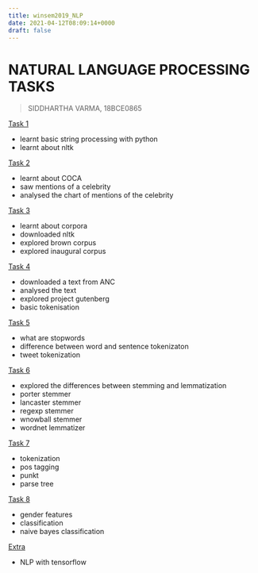 ```yaml
---
title: winsem2019_NLP
date: 2021-04-12T08:09:14+0000
draft: false
---
```

# NATURAL LANGUAGE PROCESSING TASKS
> SIDDHARTHA VARMA, 18BCE0865

[Task 1](https://github.com/BRO3886/winsem2019_NLP/tree/master/Task%201)
 + learnt basic string processing with python
 + learnt about nltk

[Task 2](https://github.com/BRO3886/winsem2019_NLP/tree/master/Task%202)
 + learnt about COCA
 + saw mentions of a celebrity
 + analysed the chart of mentions of the celebrity

[Task 3](https://github.com/BRO3886/winsem2019_NLP/tree/master/Task%203)
 + learnt about corpora
 + downloaded nltk
 + explored brown corpus
 + explored inaugural corpus
 
[Task 4](https://github.com/BRO3886/winsem2019_NLP/tree/master/Task%204)
 + downloaded a text from ANC
 + analysed the text
 + explored project gutenberg
 + basic tokenisation

[Task 5](https://github.com/BRO3886/winsem2019_NLP/tree/master/Task%205)
 + what are stopwords
 + difference between word and sentence tokenizaton
 + tweet tokenization

[Task 6](https://github.com/BRO3886/winsem2019_NLP/tree/master/Task%206)
 + explored the differences between stemming and lemmatization
 + porter stemmer
 + lancaster stemmer
 + regexp stemmer
 + wnowball stemmer
 + wordnet lemmatizer

[Task 7](https://github.com/BRO3886/winsem2019_NLP/tree/master/Task%207)
 + tokenization
 + pos tagging
 + punkt
 + parse tree

[Task 8](https://github.com/BRO3886/winsem2019_NLP/tree/master/Task%208)
 + gender features
 + classification
 + naive bayes classification

[Extra](https://github.com/BRO3886/winsem2019_NLP/tree/master/self_tf)
 + NLP with tensorflow

